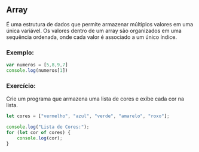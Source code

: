 ## Array
É uma estrutura de dados que permite armazenar múltiplos valores em uma única variável. Os valores dentro de um array são organizados em uma sequência ordenada, onde cada valor é associado a um único índice. 

### Exemplo:
```javascript
var numeros = [5,8,9,7]
console.log(numeros[1])
```

### Exercício:
Crie um programa que armazena uma lista de cores e exibe cada cor na lista.

```javascript
let cores = ["vermelho", "azul", "verde", "amarelo", "roxo"];

console.log("Lista de Cores:");
for (let cor of cores) {
    console.log(cor);
}
```